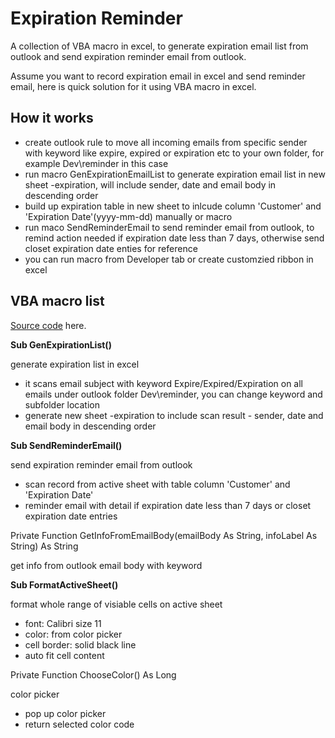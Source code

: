 # Expiration Reminder 

A collection of VBA macro in excel, to generate expiration email list from outlook and send expiration reminder email from outlook.

Assume you want to record expiration email in excel and send reminder email, here is quick solution for it using VBA macro in excel.

## How it works

- create outlook rule to move all incoming emails from specific sender with keyword like expire, expired or expiration etc to your own folder, for example Dev\reminder in this case
- run macro GenExpirationEmailList to generate expiration email list in new sheet <active-sheetname>-expiration, will include sender, date and email body in descending order
- build up expiration table in new sheet to inlcude column 'Customer' and 'Expiration Date'(yyyy-mm-dd) manually or macro
- run maco SendReminderEmail to send reminder email from outlook, to remind action needed if expiration date less than 7 days, otherwise send closet expiration date enties for reference
- you can run macro from Developer tab or create customzied ribbon in excel 

## VBA macro list

[Source code](https://github.com/robertluwang/hands-on-auto/blob/main/src/vba/expiration-reminder.vba) here.

**Sub GenExpirationList()**

generate expiration list in excel 
- it scans email subject with keyword Expire/Expired/Expiration on all emails under outlook folder Dev\reminder, you can change keyword and subfolder location 
- generate new sheet <active-sheetname>-expiration to include scan result - sender, date and email body in descending order

**Sub SendReminderEmail()**

send expiration reminder email from outlook 
- scan record from active sheet with table column 'Customer' and 'Expiration Date'
- reminder email with detail if expiration date less than 7 days or closet expiration date entries 

Private Function GetInfoFromEmailBody(emailBody As String, infoLabel As String) As String

get info from outlook email body with keyword

**Sub FormatActiveSheet()**

format whole range of visiable cells on active sheet 
- font: Calibri size 11
- color: from color picker 
- cell border: solid black line 
- auto fit cell content
  
Private Function ChooseColor() As Long

color picker
- pop up color picker 
- return selected color code

